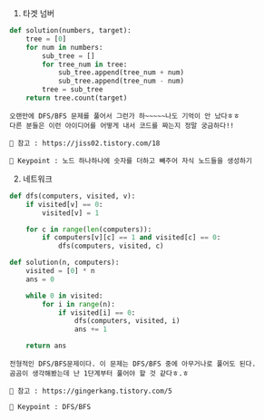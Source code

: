1. 타겟 넘버
``` python
def solution(numbers, target):
    tree = [0]
    for num in numbers:
        sub_tree = []
        for tree_num in tree:
            sub_tree.append(tree_num + num)
            sub_tree.append(tree_num - num)
        tree = sub_tree
    return tree.count(target)
```

    오랜만에 DFS/BFS 문제를 풀어서 그런가 하~~~~~나도 기억이 안 났다ㅎㅎ
    다른 분들은 이런 아이디어를 어떻게 내서 코드를 짜는지 정말 궁금하다!!
    
    📖 참고 : https://jiss02.tistory.com/18

    🔑 Keypoint : 노드 하나하나에 숫자를 더하고 빼주어 자식 노드들을 생성하기
    
2. 네트워크
``` python
def dfs(computers, visited, v):
    if visited[v] == 0:
        visited[v] = 1

    for c in range(len(computers)):
        if computers[v][c] == 1 and visited[c] == 0:
            dfs(computers, visited, c)

def solution(n, computers):
    visited = [0] * n
    ans = 0

    while 0 in visited:
        for i in range(n):
            if visited[i] == 0:
                dfs(computers, visited, i)
                ans += 1

    return ans
```

    전형적인 DFS/BFS문제이다. 이 문제는 DFS/BFS 중에 아무거나로 풀어도 된다.
    곰곰이 생각해봤는데 난 1단계부터 풀어야 할 것 같다ㅎ.ㅎ
    
    📖 참고 : https://gingerkang.tistory.com/5

    🔑 Keypoint : DFS/BFS